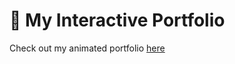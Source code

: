 # 🚀 My Interactive Portfolio
Check out my animated portfolio [here](https://billalhossan1.github.io/portfolio/)
